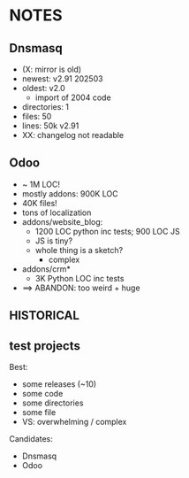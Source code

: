 # NOTES

## Dnsmasq

- (X: mirror is old)
- newest: v2.91 202503
- oldest: v2.0
    - import of 2004 code
- directories: 1
- files: 50
- lines: 50k v2.91
- XX: changelog not readable

## Odoo
- ~ 1M LOC!
- mostly addons: 900K LOC
- 40K files!
- tons of localization
- addons/website_blog:
    - 1200 LOC python inc tests; 900 LOC JS
    - JS is tiny?
    - whole thing is a sketch?
        - complex
- addons/crm*
    - 3K Python LOC inc tests
- ==> ABANDON: too weird + huge




## HISTORICAL

## test projects

Best:
- some releases (~10)
- some code
- some directories
- some file
- VS: overwhelming / complex

Candidates:
* Dnsmasq
* Odoo

